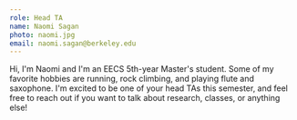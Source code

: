 ```yaml
---
role: Head TA
name: Naomi Sagan
photo: naomi.jpg
email: naomi.sagan@berkeley.edu
---
```

Hi, I'm Naomi and I'm an EECS 5th-year Master's student. Some of my favorite hobbies are running, rock climbing, and playing flute and saxophone. I'm excited to be one of your head TAs this semester, and feel free to reach out if you want to talk about research, classes, or anything else!
